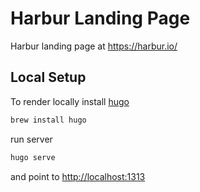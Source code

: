 # Harbur Landing Page

Harbur landing page at https://harbur.io/

## Local Setup

To render locally install [hugo](https://gohugo.io/)

```sh
brew install hugo
```

run server

```sh
hugo serve
```

and point to <http://localhost:1313>
